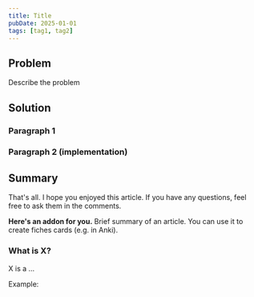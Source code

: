 ```yaml
---
title: Title
pubDate: 2025-01-01
tags: [tag1, tag2]
---
```


## Problem

Describe the problem

## Solution

### Paragraph 1

### Paragraph 2 (implementation)

## Summary

That's all. I hope you enjoyed this article. If you have any questions, feel free to ask them in the comments.

**Here's an addon for you.** Brief summary of an article. You can use it to create fiches cards (e.g. in Anki).

### What is X?

X is a ...

Example:

```tsx
```
